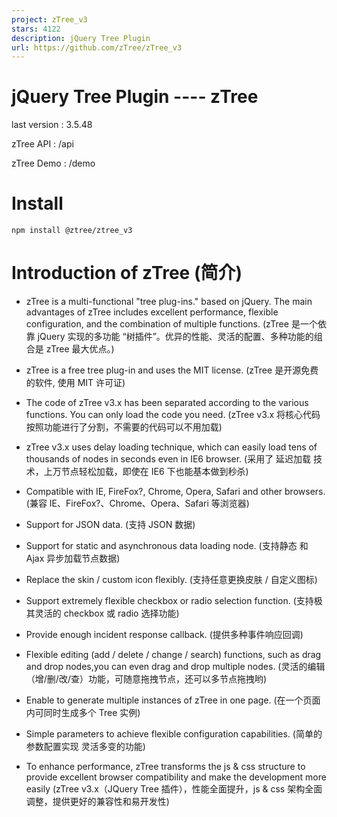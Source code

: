 ```yaml
---
project: zTree_v3
stars: 4122
description: jQuery Tree Plugin
url: https://github.com/zTree/zTree_v3
---
```


jQuery Tree Plugin ---- zTree
=============================

last version : 3.5.48

zTree API : /api

zTree Demo : /demo

Install
=======

```
npm install @ztree/ztree_v3
```

Introduction of zTree (简介)
==========================

-   zTree is a multi-functional "tree plug-ins." based on jQuery. The main advantages of zTree includes excellent performance, flexible configuration, and the combination of multiple functions. (zTree 是一个依靠 jQuery 实现的多功能 “树插件”。优异的性能、灵活的配置、多种功能的组合是 zTree 最大优点。)
    
-   zTree is a free tree plug-in and uses the MIT license. (zTree 是开源免费的软件, 使用 MIT 许可证)
    
-   The code of zTree v3.x has been separated according to the various functions. You can only load the code you need. (zTree v3.x 将核心代码按照功能进行了分割，不需要的代码可以不用加载)
    
-   zTree v3.x uses delay loading technique, which can easily load tens of thousands of nodes in seconds even in IE6 browser. (采用了 延迟加载 技术，上万节点轻松加载，即使在 IE6 下也能基本做到秒杀)
    
-   Compatible with IE, FireFox?, Chrome, Opera, Safari and other browsers. (兼容 IE、FireFox?、Chrome、Opera、Safari 等浏览器)
    
-   Support for JSON data. (支持 JSON 数据)
    
-   Support for static and asynchronous data loading node. (支持静态 和 Ajax 异步加载节点数据)
    
-   Replace the skin / custom icon flexibly. (支持任意更换皮肤 / 自定义图标)
    
-   Support extremely flexible checkbox or radio selection function. (支持极其灵活的 checkbox 或 radio 选择功能)
    
-   Provide enough incident response callback. (提供多种事件响应回调)
    
-   Flexible editing (add / delete / change / search) functions, such as drag and drop nodes,you can even drag and drop multiple nodes. (灵活的编辑（增/删/改/查）功能，可随意拖拽节点，还可以多节点拖拽哟)
    
-   Enable to generate multiple instances of zTree in one page. (在一个页面内可同时生成多个 Tree 实例)
    
-   Simple parameters to achieve flexible configuration capabilities. (简单的参数配置实现 灵活多变的功能)
    
-   To enhance performance, zTree transforms the js & css structure to provide excellent browser compatibility and make the development more easily (zTree v3.x（JQuery Tree 插件），性能全面提升，js & css 架构全面调整，提供更好的兼容性和易开发性)
